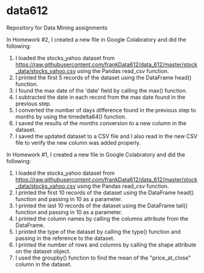 # data612
Repository for Data Mining assignments 

In Homework #2, I created a new file in Google Colabratory and did the following:
1. I loaded the stocks_yahoo dataset from https://raw.githubusercontent.com/frankData612/data_612/master/stock_data/stocks_yahoo.csv using the Pandas read_csv function.
2. I printed the first 5 records of the dataset using the DataFrame head() function.
3. I found the max date of the 'date' field by calling the max() function.
4. I subtracted the date in each record from the max date found in the previous step.
5. I converted the number of days difference found in the previous step to months by using the timedelta64() function.
6. I saved the results of the months conversion to a new column in the dataset.
7. I saved the updated dataset to a CSV file and I also read in the new CSV file to verify the new column was added properly.


In Homework #1, I created a new file in Google Colabratory and did the following:
1. I loaded the stocks_yahoo dataset from https://raw.githubusercontent.com/frankData612/data_612/master/stock_data/stocks_yahoo.csv using the Pandas read_csv function.
2. I printed the first 10 records of the dataset using the DataFrame head() function and passing in 10 as a parameter.
3. I printed the last 10 records of the dataset using the DataFrame tail() function and passing in 10 as a parameter.
4. I printed the column names by calling the columns attribute from the DataFrame.
5. I printed the type of the dataset by calling the type() function and passing in the reference to the dataset.
6. I printed the number of rows and columns by calling the shape attribute on the dataset object.
7. I used the groupby() function to find the mean of the "price_at_close" column in the dataset.
